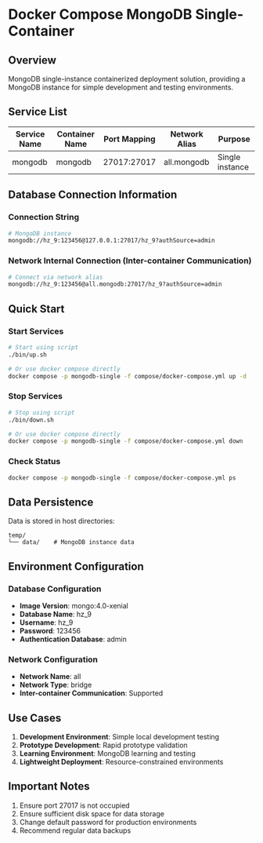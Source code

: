 # Docker Compose MongoDB Single-Container

## Overview

MongoDB single-instance containerized deployment solution, providing a MongoDB instance for simple development and testing environments.

## Service List

| Service Name | Container Name | Port Mapping | Network Alias | Purpose |
|--------------|----------------|--------------|---------------|---------|
| mongodb | mongodb | 27017:27017 | all.mongodb | Single instance |

## Database Connection Information

### Connection String

```bash
# MongoDB instance
mongodb://hz_9:123456@127.0.0.1:27017/hz_9?authSource=admin
```

### Network Internal Connection (Inter-container Communication)

```bash
# Connect via network alias
mongodb://hz_9:123456@all.mongodb:27017/hz_9?authSource=admin
```

## Quick Start

### Start Services

```bash
# Start using script
./bin/up.sh

# Or use docker compose directly
docker compose -p mongodb-single -f compose/docker-compose.yml up -d
```

### Stop Services

```bash
# Stop using script
./bin/down.sh

# Or use docker compose directly
docker compose -p mongodb-single -f compose/docker-compose.yml down
```

### Check Status

```bash
docker compose -p mongodb-single -f compose/docker-compose.yml ps
```

## Data Persistence

Data is stored in host directories:

```text
temp/
└── data/    # MongoDB instance data
```

## Environment Configuration

### Database Configuration

- **Image Version**: mongo:4.0-xenial
- **Database Name**: hz_9
- **Username**: hz_9
- **Password**: 123456
- **Authentication Database**: admin

### Network Configuration

- **Network Name**: all
- **Network Type**: bridge
- **Inter-container Communication**: Supported

## Use Cases

1. **Development Environment**: Simple local development testing
2. **Prototype Development**: Rapid prototype validation
3. **Learning Environment**: MongoDB learning and testing
4. **Lightweight Deployment**: Resource-constrained environments

## Important Notes

1. Ensure port 27017 is not occupied
2. Ensure sufficient disk space for data storage
3. Change default password for production environments
4. Recommend regular data backups
